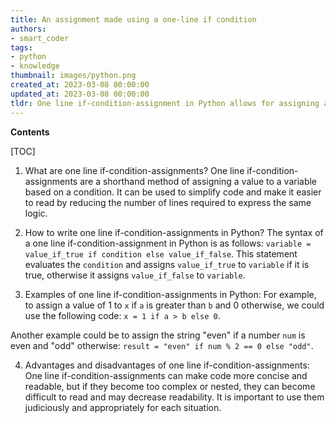```yaml
---
title: An assignment made using a one-line if condition
authors:
- smart_coder
tags:
- python
- knowledge
thumbnail: images/python.png
created_at: 2023-03-08 00:00:00
updated_at: 2023-03-08 00:00:00
tldr: One line if-condition-assignment in Python allows for assigning a value to a variable if a condition is true, all in a single line of code.
---
```


**Contents**

[TOC]

1. What are one line if-condition-assignments?
One line if-condition-assignments are a shorthand method of assigning a value to a variable based on a condition. It can be used to simplify code and make it easier to read by reducing the number of lines required to express the same logic.

2. How to write one line if-condition-assignments in Python?
The syntax of a one line if-condition-assignment in Python is as follows: `variable = value_if_true if condition else value_if_false`. This statement evaluates the `condition` and assigns `value_if_true` to `variable` if it is true, otherwise it assigns `value_if_false` to `variable`.

3. Examples of one line if-condition-assignments in Python:
For example, to assign a value of 1 to `x` if `a` is greater than `b` and 0 otherwise, we could use the following code: `x = 1 if a > b else 0`.

Another example could be to assign the string "even" if a number `num` is even and "odd" otherwise: `result = "even" if num % 2 == 0 else "odd"`. 

4. Advantages and disadvantages of one line if-condition-assignments:
One line if-condition-assignments can make code more concise and readable, but if they become too complex or nested, they can become difficult to read and may decrease readability. It is important to use them judiciously and appropriately for each situation.
